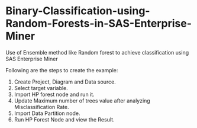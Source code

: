 # Binary-Classification-using-Random-Forests-in-SAS-Enterprise-Miner
Use of Ensemble method like Random forest to achieve classification using SAS Enterprise Miner

Following are the steps to create the example:

1. Create Project, Diagram and Data source.
2. Select target variable.
3. Import HP forest node and run it.
4. Update Maximum number of trees value after analyzing Misclassification Rate.
5. Import Data Partition node.
6. Run HP Forest Node and view the Result. 
